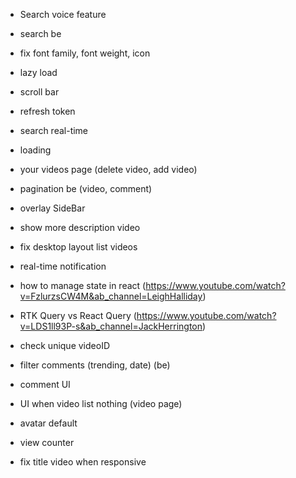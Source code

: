 - Search voice feature
- search be
- fix font family, font weight, icon
- lazy load
- scroll bar
- refresh token
- search real-time
- loading
- your videos page (delete video, add video)
- pagination be (video, comment)
- overlay SideBar
- show more description video
- fix desktop layout list videos
- real-time notification
- how to manage state in react (https://www.youtube.com/watch?v=FzlurzsCW4M&ab_channel=LeighHalliday)
- RTK Query vs React Query (https://www.youtube.com/watch?v=LDS1ll93P-s&ab_channel=JackHerrington)
- check unique videoID
- filter comments (trending, date) (be)
- comment UI
- UI when video list nothing (video page)
- avatar default

- view counter
- fix title video when responsive
